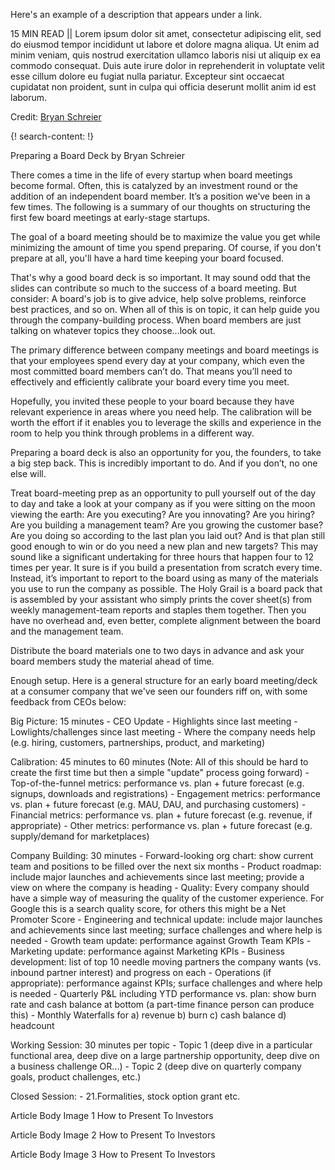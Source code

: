 Here's an example of a description that appears under a link.

15 MIN READ || Lorem ipsum dolor sit amet, consectetur adipiscing elit, sed do eiusmod tempor incididunt ut labore et dolore magna aliqua. Ut enim ad minim veniam, quis nostrud exercitation ullamco laboris nisi ut aliquip ex ea commodo consequat. Duis aute irure dolor in reprehenderit in voluptate velit esse cillum dolore eu fugiat nulla pariatur. Excepteur sint occaecat cupidatat non proident, sunt in culpa qui officia deserunt mollit anim id est laborum.

Credit: [Bryan Schreier](https://www.sequoiacap.com/people/bryan-schreier/)


{! search-content: !}

Preparing a Board Deck
by Bryan Schreier


There comes a time in the life of every startup when board meetings become formal. Often, this is catalyzed by an investment round or the addition of an independent board member. It’s a position we’ve been in a few times. The following is a summary of our thoughts on structuring the first few board meetings at early-stage startups.

The goal of a board meeting should be to maximize the value you get while minimizing the amount of time you spend preparing. Of course, if you don't prepare at all, you'll have a hard time keeping your board focused.

That's why a good board deck is so important. It may sound odd that the slides can contribute so much to the success of a board meeting. But consider: A board's job is to give advice, help solve problems, reinforce best practices, and so on. When all of this is on topic, it can help guide you through the company-building process. When board members are just talking on whatever topics they choose...look out.

The primary difference between company meetings and board meetings is that your employees spend every day at your company, which even the most committed board members can’t do. That means you’ll need to effectively and efficiently calibrate your board every time you meet.

Hopefully, you invited these people to your board because they have relevant experience in areas where you need help. The calibration will be worth the effort if it enables you to leverage the skills and experience in the room to help you think through problems in a different way.

Preparing a board deck is also an opportunity for you, the founders, to take a big step back. This is incredibly important to do. And if you don’t, no one else will.

Treat board-meeting prep as an opportunity to pull yourself out of the day to day and take a look at your company as if you were sitting on the moon viewing the earth: Are you executing? Are you innovating? Are you hiring? Are you building a management team? Are you growing the customer base? Are you doing so according to the last plan you laid out? And is that plan still good enough to win or do you need a new plan and new targets? This may sound like a significant undertaking for three hours that happen four to 12 times per year. It sure is if you build a presentation from scratch every time. Instead, it’s important to report to the board using as many of the materials you use to run the company as possible. The Holy Grail is a board pack that is assembled by your assistant who simply prints the cover sheet(s) from weekly management-team reports and staples them together. Then you have no overhead and, even better, complete alignment between the board and the management team.

Distribute the board materials one to two days in advance and ask your board members study the material ahead of time.

Enough setup. Here is a general structure for an early board meeting/deck at a consumer company that we've seen our founders riff on, with some feedback from CEOs below:

Big Picture: 15 minutes - CEO Update - Highlights since last meeting - Lowlights/challenges since last meeting - Where the company needs help (e.g. hiring, customers, partnerships, product, and marketing)

Calibration: 45 minutes to 60 minutes (Note: All of this should be hard to create the first time but then a simple "update" process going forward) - Top-of-the-funnel metrics: performance vs. plan + future forecast (e.g. signups, downloads and registrations) - Engagement metrics: performance vs. plan + future forecast (e.g. MAU, DAU, and purchasing customers) - Financial metrics: performance vs. plan + future forecast (e.g. revenue, if appropriate) - Other metrics: performance vs. plan + future forecast (e.g. supply/demand for marketplaces)

Company Building: 30 minutes - Forward-looking org chart: show current team and positions to be filled over the next six months - Product roadmap: include major launches and achievements since last meeting; provide a view on where the company is heading - Quality: Every company should have a simple way of measuring the quality of the customer experience. For Google this is a search quality score, for others this might be a Net Promoter Score - Engineering and technical update: include major launches and achievements since last meeting; surface challenges and where help is needed - Growth team update: performance against Growth Team KPIs - Marketing update: performance against Marketing KPIs - Business development: list of top 10 needle moving partners the company wants (vs. inbound partner interest) and progress on each - Operations (if appropriate): performance against KPIs; surface challenges and where help is needed - Quarterly P&L including YTD performance vs. plan: show burn rate and cash balance at bottom (a part-time finance person can produce this) - Monthly Waterfalls for a) revenue b) burn c) cash balance d) headcount

Working Session: 30 minutes per topic - Topic 1 (deep dive in a particular functional area, deep dive on a large partnership opportunity, deep dive on a business challenge OR...) - Topic 2 (deep dive on quarterly company goals, product challenges, etc.)

Closed Session: - 21.Formalities, stock option grant etc.

Article Body Image 1 How to Present To Investors

Article Body Image 2 How to Present To Investors

Article Body Image 3 How to Present To Investors

